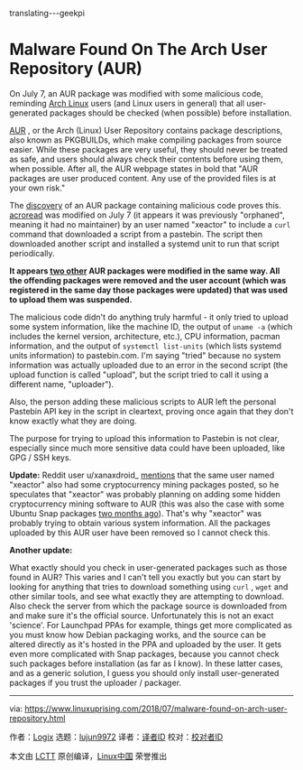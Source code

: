 translating---geekpi

Malware Found On The Arch User Repository (AUR)
======

On July 7, an AUR package was modified with some malicious code, reminding [Arch Linux][1] users (and Linux users in general) that all user-generated packages should be checked (when possible) before installation.

[AUR][3] , or the Arch (Linux) User Repository contains package descriptions, also known as PKGBUILDs, which make compiling packages from source easier. While these packages are very useful, they should never be treated as safe, and users should always check their contents before using them, when possible. After all, the AUR webpage states in bold that "AUR packages are user produced content. Any use of the provided files is at your own risk."

The [discovery][4] of an AUR package containing malicious code proves this. [acroread][5] was modified on July 7 (it appears it was previously "orphaned", meaning it had no maintainer) by an user named "xeactor" to include a `curl` command that downloaded a script from a pastebin. The script then downloaded another script and installed a systemd unit to run that script periodically.

**It appears [two other][2] AUR packages were modified in the same way. All the offending packages were removed and the user account (which was registered in the same day those packages were updated) that was used to upload them was suspended.**

The malicious code didn't do anything truly harmful - it only tried to upload some system information, like the machine ID, the output of `uname -a` (which includes the kernel version, architecture, etc.), CPU information, pacman information, and the output of `systemctl list-units` (which lists systemd units information) to pastebin.com. I'm saying "tried" because no system information was actually uploaded due to an error in the second script (the upload function is called "upload", but the script tried to call it using a different name, "uploader").

Also, the person adding these malicious scripts to AUR left the personal Pastebin API key in the script in cleartext, proving once again that they don't know exactly what they are doing.

The purpose for trying to upload this information to Pastebin is not clear, especially since much more sensitive data could have been uploaded, like GPG / SSH keys.

**Update:** Reddit user u/xanaxdroid_ [mentions][6] that the same user named "xeactor" also had some cryptocurrency mining packages posted, so he speculates that "xeactor" was probably planning on adding some hidden cryptocurrency mining software to AUR (this was also the case with some Ubuntu Snap packages [two months ago][7]). That's why "xeactor" was probably trying to obtain various system information. All the packages uploaded by this AUR user have been removed so I cannot check this.

**Another update:**

What exactly should you check in user-generated packages such as those found in AUR? This varies and I can't tell you exactly but you can start by looking for anything that tries to download something using `curl` , `wget` and other similar tools, and see what exactly they are attempting to download. Also check the server from which the package source is downloaded from and make sure it's the official source. Unfortunately this is not an exact 'science'. For Launchpad PPAs for example, things get more complicated as you must know how Debian packaging works, and the source can be altered directly as it's hosted in the PPA and uploaded by the user. It gets even more complicated with Snap packages, because you cannot check such packages before installation (as far as I know). In these latter cases, and as a generic solution, I guess you should only install user-generated packages if you trust the uploader / packager.


--------------------------------------------------------------------------------

via: https://www.linuxuprising.com/2018/07/malware-found-on-arch-user-repository.html

作者：[Logix][a]
选题：[lujun9972](https://github.com/lujun9972)
译者：[译者ID](https://github.com/译者ID)
校对：[校对者ID](https://github.com/校对者ID)

本文由 [LCTT](https://github.com/LCTT/TranslateProject) 原创编译，[Linux中国](https://linux.cn/) 荣誉推出

[a]:https://plus.google.com/118280394805678839070
[1]:https://www.archlinux.org/
[2]:https://lists.archlinux.org/pipermail/aur-general/2018-July/034153.html
[3]:https://aur.archlinux.org/
[4]:https://lists.archlinux.org/pipermail/aur-general/2018-July/034152.html
[5]:https://aur.archlinux.org/cgit/aur.git/commit/?h=acroread&id=b3fec9f2f16703c2dae9e793f75ad6e0d98509bc
[6]:https://www.reddit.com/r/archlinux/comments/8x0p5z/reminder_to_always_read_your_pkgbuilds/e21iugg/
[7]:https://www.linuxuprising.com/2018/05/malware-found-in-ubuntu-snap-store.html
